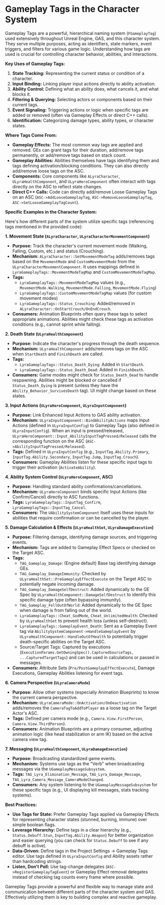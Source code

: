 # Gameplay Tags in the Character System

Gameplay Tags are a powerful, hierarchical naming system (`FGameplayTag`) used extensively throughout Unreal Engine, GAS, and this character system. They serve multiple purposes, acting as identifiers, state markers, event triggers, and filters for various game logic. Understanding how tags are used is crucial for controlling character behavior, abilities, and interactions.

**Key Uses of Gameplay Tags:**

1. **State Tracking:** Representing the current status or condition of a character.
2. **Input Binding:** Linking player input actions directly to ability activation.
3. **Ability Control:** Defining what an ability does, what cancels it, and what blocks it.
4. **Filtering & Querying:** Selecting actors or components based on their current tags.
5. **Event Signaling:** Triggering actions or logic when specific tags are added or removed (often via Gameplay Effects or direct C++ calls).
6. **Identification:** Categorizing damage types, ability types, or character states.

**Where Tags Come From:**

* **Gameplay Effects:** The most common way tags are applied and removed. GEs can grant tags for their duration, add/remove tags permanently, or add/remove tags based on stack count.
* **Gameplay Abilities:** Abilities themselves have tags identifying them and tags defining activation/blocking conditions. They can also directly add/remove loose tags on the ASC.
* **Components:** Core components like `ALyraCharacter`, `ULyraHealthComponent`, and `ULyraHeroComponent` often interact with tags directly on the ASC to reflect state changes.
* **Direct C++ Calls:** Code can directly add/remove Loose Gameplay Tags on an ASC (`ASC->AddLooseGameplayTag`, `ASC->RemoveLooseGameplayTag`, `ASC->SetLooseGameplayTagCount`).

**Specific Examples in the Character System:**

Here's how different parts of the system utilize specific tags (referencing tags mentioned in the provided code):

**1. Movement State (`ALyraCharacter`, `ULyraCharacterMovementComponent`)**

* **Purpose:** Track the character's current movement mode (Walking, Falling, Custom, etc.) and status (Crouching).
* **Mechanism:** `ALyraCharacter::SetMovementModeTag` adds/removes tags based on the `MovementMode` and `CustomMovementMode` from the `ULyraCharacterMovementComponent`. It uses mappings defined in `LyraGameplayTags::MovementModeTagMap` and `CustomMovementModeTagMap`.
* **Tags:**
  * `LyraGameplayTags::MovementModeTagMap` values (e.g., `MovementMode.Walking`, `MovementMode.Falling`, `MovementMode.Flying`)
  * `LyraGameplayTags::CustomMovementModeTagMap` values (for custom movement modes)
  * `LyraGameplayTags::Status_Crouching`: Added/removed in `ALyraCharacter::OnStartCrouch/OnEndCrouch`.
* **Consumers:** Animation Blueprints often query these tags to select appropriate animations. Abilities might check these tags as activation conditions (e.g., cannot sprint while falling).

**2. Death State (`ULyraHealthComponent`)**

* **Purpose:** Indicate the character's progress through the death sequence.
* **Mechanism:** `ULyraHealthComponent` adds/removes tags on the ASC when `StartDeath` and `FinishDeath` are called.
* **Tags:**
  * `LyraGameplayTags::Status_Death_Dying`: Added in `StartDeath`.
  * `LyraGameplayTags::Status_Death_Dead`: Added in `FinishDeath`.
* **Consumers:** Game modes might check for `Status_Death_Dead` to handle respawning. Abilities might be blocked or cancelled if `Status_Death_Dying` is present (unless they have the `Ability_Behavior_SurvivesDeath` tag). UI might change based on these states.

**3. Input Actions (`ULyraHeroComponent`, `ULyraInputComponent`)**

* **Purpose:** Link Enhanced Input Actions to GAS ability activation.
* **Mechanism:** `ULyraInputComponent::BindAbilityActions` maps Input Actions (defined in `ULyraInputConfig`) to Gameplay Tags (also defined in `ULyraInputConfig`). When an input is pressed/released, `ULyraHeroComponent::Input_AbilityInputTagPressed/Released` calls the corresponding function on the ASC (`ASC->AbilityInputTagPressed/Released`).
* **Tags:** Defined in `ULyraInputConfig` (e.g., `InputTag.Ability.Primary`, `InputTag.Ability.Secondary`, `InputTag.Jump`, `InputTag.Crouch`).
* **Consumers:** Gameplay Abilities listen for these specific input tags to trigger their activation (`ActivateAbility`).

**4. Ability System Control (`ULyraHeroComponent`, ASC)**

* **Purpose:** Handling standard ability confirmations/cancellations.
* **Mechanism:** `ULyraHeroComponent` binds specific Input Actions (like Confirm/Cancel) directly to ASC functions.
* **Tags:** `LyraGameplayTags::InputTag_Confirm`, `LyraGameplayTags::InputTag_Cancel`.
* **Consumers:** The `UAbilitySystemComponent` itself uses these inputs for abilities that require confirmation or can be cancelled by the player.

**5. Damage Calculation & Effects (`ULyraHealthSet`, `ULyraDamageExecution`)**

* **Purpose:** Filtering damage, identifying damage sources, and triggering events.
* **Mechanism:** Tags are added to Gameplay Effect Specs or checked on the Target ASC.
* **Tags:**
  * `TAG_Gameplay_Damage`: (Engine default) Base tag identifying damage GEs.
  * `TAG_Gameplay_DamageImmunity`: Checked by `ULyraHealthSet::PreGameplayEffectExecute` on the Target ASC to potentially negate incoming damage.
  * `TAG_Gameplay_DamageSelfDestruct`: Added dynamically to the GE Spec by `ULyraHealthComponent::DamageSelfDestruct` to identify this specific damage type (often bypassing immunity).
  * `TAG_Gameplay_FellOutOfWorld`: Added dynamically to the GE Spec when damage is from falling out of the world.
  * `LyraGameplayTags::Cheat_GodMode`, `Cheat_UnlimitedHealth`: Checked by `ULyraHealthSet` to prevent health loss (unless self-destruct).
  * `LyraGameplayTags::GameplayEvent_Death`: Sent as a Gameplay Event tag via `AbilitySystemComponent->HandleGameplayEvent` by `ULyraHealthComponent::HandleOutOfHealth` to potentially trigger death-specific abilities on the Target ASC.
  * Source/Target Tags: Captured by executions (`ExecutionParams.GetOwningSpec().CapturedSourceTags, ...CapturedTargetTags`) and can be used in calculations or passed in messages.
* **Consumers:** Attribute Sets (`Pre/PostGameplayEffectExecute`), Damage Executions, Gameplay Abilities listening for event tags.

**6. Camera Perspective (`ULyraCameraMode`)**

* **Purpose:** Allow other systems (especially Animation Blueprints) to know the current camera perspective.
* **Mechanism:** `ULyraCameraMode::OnActivation/OnDeactivation` adds/removes the `CameraTagToAddToPlayer` as a loose tag on the Target Actor's ASC.
* **Tags:** Defined per camera mode (e.g., `Camera.View.FirstPerson`, `Camera.View.ThirdPerson`).
* **Consumers:** Animation Blueprints are a primary consumer, adjusting animation logic (like head stabilization or arm IK) based on the active camera view tag.

**7. Messaging (`ULyraHealthComponent`, `ULyraDamageExecution`)**

* **Purpose:** Broadcasting standardized game events.
* **Mechanism:** Systems use tags as the "Verb" when broadcasting messages via the `UGameplayMessageSubsystem`.
* **Tags:** `TAG_Lyra_Elimination_Message`, `TAG_Lyra_Damage_Message`, `TAG_Lyra_Camera_Message_CameraModeChanged`.
* **Consumers:** Any system listening to the `UGameplayMessageSubsystem` for these specific tags (e.g., UI displaying kill messages, stats tracking systems).

**Best Practices:**

* **Use Tags for State:** Prefer Gameplay Tags applied via Gameplay Effects for representing character states (stunned, burning, immune) over simple boolean flags.
* **Leverage Hierarchy:** Define tags in a clear hierarchy (e.g., `Status.Debuff.Stun`, `InputTag.Ability.Weapon`) for better organization and easier querying (you can check for `Status.Debuff` to see if any debuff is active).
* **Data-Driven:** Define tags in the Project Settings -> Gameplay Tags editor. Use tags defined in `ULyraInputConfig` and Ability assets rather than hardcoding strings.
* **Listen, Don't Poll:** Use tag-change delegates (`ASC->RegisterGameplayTagEvent`) or Gameplay Effect removal delegates instead of checking tag counts every frame where possible.

Gameplay Tags provide a powerful and flexible way to manage state and communication between different parts of the character system and GAS. Effectively utilizing them is key to building complex and reactive gameplay.

